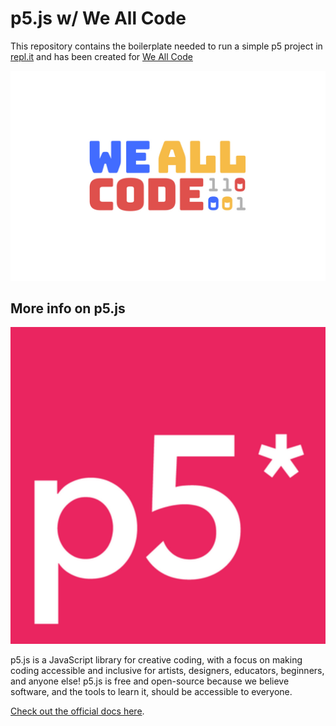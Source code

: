 <!-- DO NOT MODIFY -->
# p5.js w/ We All Code

This repository contains the boilerplate needed to run a simple p5 project in [repl.it](https://replit.com) and has been created for [We All Code](https://www.weallcode.org/)

![WAC Logo](assets/We-All-Code.jpg)

## More info on p5.js

![p5 Logo](assets/p5.png)

p5.js is a JavaScript library for creative coding, with a focus on making coding accessible and inclusive for artists, designers, educators, beginners, and anyone else! p5.js is free and open-source because we believe software, and the tools to learn it, should be accessible to everyone.

[Check out the official docs here](https://p5js.org/reference/).




